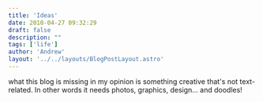 ```yaml
---
title: 'Ideas'
date: 2010-04-27 09:32:29
draft: false
description: ""
tags: ['life']
author: 'Andrew'
layout: '../../layouts/BlogPostLayout.astro'
---
```


what this blog is missing in my opinion is something creative that's not text-related. In other words it needs photos, graphics, design... and doodles!
